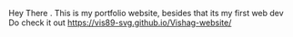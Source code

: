 Hey There . 
This is my portfolio website, besides that its my first web dev 
Do check it out 
https://vis89-svg.github.io/Vishag-website/ 
 
